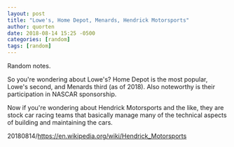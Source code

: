 ```yaml
---
layout: post
title: "Lowe's, Home Depot, Menards, Hendrick Motorsports"
author: quorten
date: 2018-08-14 15:25 -0500
categories: [random]
tags: [random]
---
```


Random notes.

So you're wondering about Lowe's?  Home Depot is the most popular,
Lowe's second, and Menards third (as of 2018).  Also noteworthy is
their participation in NASCAR sponsorship.

Now if you're wondering about Hendrick Motorsports and the like, they
are stock car racing teams that basically manage many of the technical
aspects of building and maintaining the cars.

20180814/https://en.wikipedia.org/wiki/Hendrick_Motorsports
